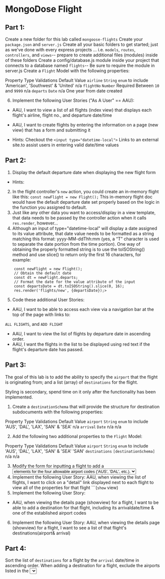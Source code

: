 # MongoDose Flight

## Part 1:
Create a new folder for this lab called `mongoose-flights`
Create your `package.json` and `server.js`
Create all your basic folders to get started; just as we've done with every express projects ... i.e. `models`, `routes`, `controllers`, and `views`-- prepare to create additional files (modules) inside of these folders
Create a config/database.js module inside your project that connects to a database named `flights`-- Be sure to require the module in server.js
Create a `Flight` Model with the following properties:



Property	Type	       Validations	             Default Value
`airline`	`String`	`enum` to include 'American', 'Southwest' & 'United'	n/a
`flightNo`	`Number`	                                 Required
           Between `10` and `9999`	                       n/a
`departs`	`Date`	               n/a	        One year from date created



6. Implement the following User Stories ("As A User" == AAU):

* AAU, I want to view a list of all flights (index view) that displays each flight's airline, flight no., and departure date/time
* AAU, I want to create flights by entering the information on a page (new view) that has a form and submitting it



* Hints:
Checkout the `<input type="datetime-local">` Links to an external site.to assist users in entering valid date/time values



## Part 2:
1. Display the default departure date when displaying the new flight form

* Hints:

2. In the flight controller's `new` action, you could create an in-memory flight like this:
`const newFlight = new Flight();`
This in-memory flight doc would have the default departure date set properly based on the logic in the function you assigned to default.
3. Just like any other data you want to access/display in a view template, that data needs to be passed by the controller action when it calls `res.render`, however…
4. Although an input of type="datetime-local" will display a date assigned to its value attribute, that date value needs to be formatted as a string matching this format: yyyy-MM-ddThh:mm (yes, a “T” character is used to separate the date portion from the time portion). One way of obtaining the properly formatted string is to use the toISOString() method and use slice() to return only the first 16 characters, for example:


```
    const newFlight = new Flight();
	// Obtain the default date
	const dt = newFlight.departs;
	// Format the date for the value attribute of the input
	const departsDate = dt.toISOString().slice(0, 16);
	res.render('flights/new', {departsDate});>
```


5. Code these additional User Stories:

* AAU, I want to be able to access each view via a navigation bar at the top of the page with links to:

`ALL FLIGHTS`, and
`ADD FLIGHT`
* AAU, I want to view the list of flights by departure date in ascending order.
* AAU, I want the flights in the list to be displayed using red text if the flight's departure date has passed.
 

## Part 3:
The goal of this lab is to add the ability to specify the `airport` that the flight is originating from; and a list (array) of `destinations` for the flight.

Styling is secondary, spend time on it only after the functionality has been implemented.

1. Create a `destinationSchema` that will provide the structure for destination subdocuments with the following properties:

 

 

Property	Type	Validations	Default Value
`airport`	`String`	`enum` to include
'AUS', 'DAL', 'LAX', 'SAN' & 'SEA'	n/a
`arrival`	`Date`	n/a	n/a
 

 

2. Add the following two additional properties to the `Flight` Model:

 

 

Property	Type	Validations	Default Value
`airport`	`String`	`enum` to include
'AUS', 'DAL', 'LAX', 'SAN' & 'SEA'	'SAN'
`destinations`	`[destinationSchema]`	n/a	n/a
 

3. Modify the form for inputting a flight to add a <select name="airport"> element to include a value for the new flight document's `airport` property. Ensure that there are <option>elements for the four allowable airport codes ('AUS', 'DAL', etc.).
4. Implement the following User Story:
AAU, when viewing the list of flights, I want to click on a "detail" link displayed next to each flight to view all of the properties for that flight ```(`show` view)
5. Implement the following User Story:
* AAU, when viewing the details page (showview) for a flight, I want to be able to add a destination for that flight, including its arrivaldate/time & one of the established airport codes
6. Implement the following User Story:
AAU, when viewing the details page (showview) for a flight, I want to see a list of that flight's destinations(airport& arrival)



## Part 4:
Sort the list of `destinations` for a flight by the `arrival` date/time in ascending order.
When adding a destination for a flight, exclude the airports listed in the <select>that have already been used by other destinations and/or the flight's airport.
Style the views
